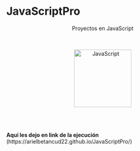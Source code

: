 # JavaScriptPro

<div align="center">
Proyectos en JavaScript
</div>
</br>

<div align="center">
<a href="https://www.javascript.com/" target="_blank"><img style="margin: 30px" src="https://profilinator.rishav.dev/skills-assets/javascript-original.svg" alt="JavaScript" height="150" /></a>
</div>
</br>
</br>
<strong>Aquí les dejo en link de la ejecución</strong>
(https://arielbetancud22.github.io/JavaScriptPro/)

